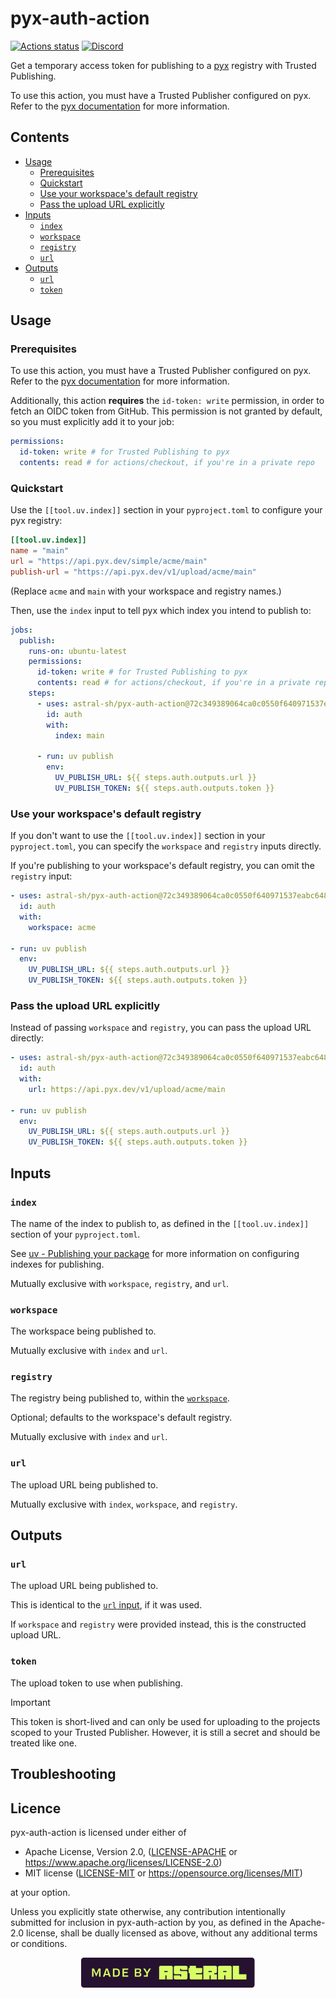 # pyx-auth-action

[![Actions status](https://github.com/astral-sh/pyx-auth-action/actions/workflows/test.yml/badge.svg)](https://github.com/astral-sh/pyx-auth-action/actions)
[![Discord](https://img.shields.io/badge/Discord-%235865F2.svg?logo=discord&logoColor=white)](https://discord.gg/astral-sh)

Get a temporary access token for publishing to a [pyx](https://docs.pyx.dev)
registry with Trusted Publishing.

To use this action, you must have a Trusted Publisher configured on pyx.
Refer to the [pyx documentation](TODO) for more information.

## Contents

- [Usage](#usage)
  - [Prerequisites](#prerequisites)
  - [Quickstart](#quickstart)
  - [Use your workspace's default registry](#use-your-workspaces-default-registry)
  - [Pass the upload URL explicitly](#pass-the-upload-url-explicitly)
- [Inputs](#inputs)
  - [`index`](#index)
  - [`workspace`](#workspace)
  - [`registry`](#registry)
  - [`url`](#url-input)
- [Outputs](#outputs)
  - [`url`](#url-output)
  - [`token`](#token)

## Usage

### Prerequisites

To use this action, you must have a Trusted Publisher configured on pyx.
Refer to the [pyx documentation](TODO) for more information.

Additionally, this action **requires** the `id-token: write` permission,
in order to fetch an OIDC token from GitHub. This permission is not
granted by default, so you must explicitly add it to your job:

```yaml
permissions:
  id-token: write # for Trusted Publishing to pyx
  contents: read # for actions/checkout, if you're in a private repo
```

### Quickstart

Use the `[[tool.uv.index]]` section in your `pyproject.toml` to configure
your pyx registry:

```toml
[[tool.uv.index]]
name = "main"
url = "https://api.pyx.dev/simple/acme/main"
publish-url = "https://api.pyx.dev/v1/upload/acme/main"
```

(Replace `acme` and `main` with your workspace and registry names.)

Then, use the `index` input to tell pyx which index you intend to publish to:

```yaml
jobs:
  publish:
    runs-on: ubuntu-latest
    permissions:
      id-token: write # for Trusted Publishing to pyx
      contents: read # for actions/checkout, if you're in a private repo
    steps:
      - uses: astral-sh/pyx-auth-action@72c349389064ca0c0550f640971537eabc648de4 # v0.0.2
        id: auth
        with:
          index: main

      - run: uv publish
        env:
          UV_PUBLISH_URL: ${{ steps.auth.outputs.url }}
          UV_PUBLISH_TOKEN: ${{ steps.auth.outputs.token }}
```

### Use your workspace's default registry

If you don't want to use the `[[tool.uv.index]]` section in your
`pyproject.toml`, you can specify the `workspace` and `registry` inputs
directly.

If you're publishing to your workspace's default registry, you can omit the
`registry` input:

```yaml
- uses: astral-sh/pyx-auth-action@72c349389064ca0c0550f640971537eabc648de4 # v0.0.2
  id: auth
  with:
    workspace: acme

- run: uv publish
  env:
    UV_PUBLISH_URL: ${{ steps.auth.outputs.url }}
    UV_PUBLISH_TOKEN: ${{ steps.auth.outputs.token }}
```

### Pass the upload URL explicitly

Instead of passing `workspace` and `registry`, you can pass the upload URL
directly:

```yaml
- uses: astral-sh/pyx-auth-action@72c349389064ca0c0550f640971537eabc648de4 # v0.0.2
  id: auth
  with:
    url: https://api.pyx.dev/v1/upload/acme/main

- run: uv publish
  env:
    UV_PUBLISH_URL: ${{ steps.auth.outputs.url }}
    UV_PUBLISH_TOKEN: ${{ steps.auth.outputs.token }}
```

## Inputs

### `index`

The name of the index to publish to, as defined in the
`[[tool.uv.index]]` section of your `pyproject.toml`.

See [uv - Publishing your package](https://docs.astral.sh/uv/guides/package/#publishing-your-package)
for more information on configuring indexes for publishing.

Mutually exclusive with `workspace`, `registry`, and `url`.

### `workspace`

The workspace being published to.

Mutually exclusive with `index` and `url`.

### `registry`

The registry being published to, within the [`workspace`](#workspace).

Optional; defaults to the workspace's default registry.

Mutually exclusive with `index` and `url`.

### <a id="url-input"></a> `url`

The upload URL being published to.

Mutually exclusive with `index`, `workspace`, and `registry`.

## Outputs

### <a id="url-output"></a> `url`

The upload URL being published to.

This is identical to the [`url` input](#url-input), if it was used.

If `workspace` and `registry` were provided instead, this is the constructed
upload URL.

### `token`

The upload token to use when publishing.

> [!IMPORTANT]
> This token is short-lived and can only be used for uploading to
> the projects scoped to your Trusted Publisher. However, it
> is still a secret and should be treated like one.

## Troubleshooting

## Licence

pyx-auth-action is licensed under either of

- Apache License, Version 2.0, ([LICENSE-APACHE](LICENSE-APACHE) or <https://www.apache.org/licenses/LICENSE-2.0>)
- MIT license ([LICENSE-MIT](LICENSE-MIT) or <https://opensource.org/licenses/MIT>)

at your option.

Unless you explicitly state otherwise, any contribution intentionally submitted
for inclusion in pyx-auth-action by you, as defined in the Apache-2.0 license, shall be
dually licensed as above, without any additional terms or conditions.

<div align="center">
  <a target="_blank" href="https://astral.sh" style="background:none">
    <img src="https://raw.githubusercontent.com/astral-sh/ruff/main/assets/svg/Astral.svg">
  </a>
</div>
